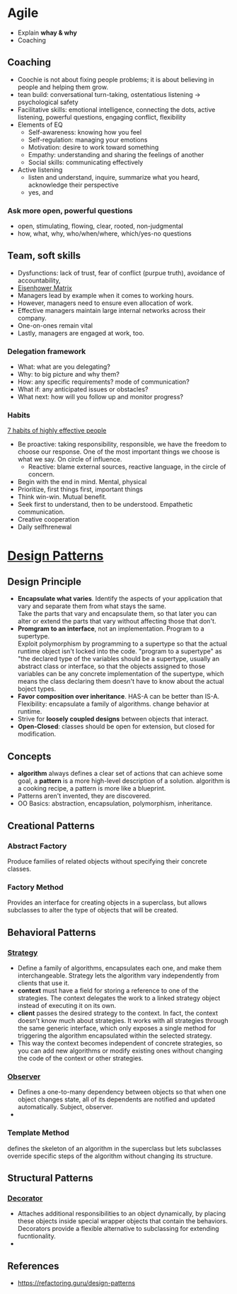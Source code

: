 # Agile
* Explain **whay & why**
* Coaching


## Coaching
* Coochie is not about fixing people problems; it is about believing in people and helping them grow.
* tean build: conversational turn-taking, ostentatious listening -> psychological safety
* Facilitative skills: emotional intelligence, connecting the dots, active listening, powerful questions, engaging conflict, flexibility
* Elements of EQ
  * Self-awareness: knowing how you feel
  * Self-regulation: managing your emotions
  * Motivation: desire to work toward something
  * Empathy: understanding and sharing the feelings of another
  * Social skills: communicating effectively
* Active listening
  * listen and understand, inquire, summarize what you heard, acknowledge their perspective
  * yes, and

### Ask more open, powerful questions
* open, stimulating, flowing, clear, rooted, non-judgmental
* how, what, why, who/when/where, which/yes-no questions

## Team, soft skills 
* Dysfunctions: lack of trust, fear of conflict (purpue truth), avoidance of accountability, 
* [Eisenhower Matrix](https://todoist.com/productivity-methods/eisenhower-matrix) 
* Managers lead by example when it comes to working hours.
* However, managers need to ensure even allocation of work.
* Effective managers maintain large internal networks across their company.
* One-on-ones remain vital
* Lastly, managers are engaged at work, too.

### Delegation framework
* What: what are you delegating?
* Why: to big picture and why them?
* How: any specific requirements? mode of communication?
* What if: any anticipated issues or obstacles?
* What next: how will you follow up and monitor progress?

### Habits 
[7 habits of highly effective people](https://franklincovey.ca/the-7-habits/)
* Be proactive: taking responsibility, responsible, we have the freedom to choose our response. One of the most important things we choose is what we say. On circle of influence.
  * Reactive: blame external sources, reactive language, in the circle of concern. 
* Begin with the end in mind. Mental, physical
* Prioritize, first things first, important things
* Think win-win. Mutual benefit.
* Seek first to understand, then to be understood. Empathetic communication.
* Creative cooperation
* Daily selfhrenewal

# [Design Patterns](https://refactoring.guru/design-patterns)
## Design Principle
* __Encapsulate what varies__. Identify the aspects of your application that vary and separate them from what stays the same.  
  Take the parts that vary and encapsulate them, so that later you can alter or extend the parts that vary without affecting those that don't.
* __Promgram to an interface__, not an implementation. Program to a supertype.  
  Exploit polymorphism by programming to a supertype so that the actual runtime object isn't locked into the code. 
  "program to a supertype" as "the declared type of the variables should be a supertype, usually an abstract class or interface, so that the objects
  assigned to those variables can be any concrete implementation of the supertype,
  which means the class declaring them doesn't have to know about the actual boject types.
* __Favor composition over inheritance__. HAS-A can be better than IS-A.
  Flexibility: encapsulate a family of algorithms. change behavior at runtime.
* Strive for __loosely coupled designs__ between objects that interact.
* __Open-Closed__: classes should be open for extension, but closed for modification.


## Concepts
* __algorithm__ always defines a clear set of actions that can achieve some goal, a __pattern__ is a more high-level description of a solution. algorithm is a cooking recipe, a pattern is more like a blueprint.
* Patterns aren't invented, they are discovered.
* OO Basics: abstraction, encapsulation, polymorphism, inheritance.

## Creational Patterns
### Abstract Factory
Produce families of related objects without specifying their concrete classes.

### Factory Method
Provides an interface for creating objects in a superclass, but allows subclasses to alter the type of objects that will be created.

## Behavioral Patterns
### [Strategy](https://refactoring.guru/design-patterns/strategy)
* Define a family of algorithms, encapsulates each one, and make them interchangeable. Strategy lets the algorithm vary independently from clients that use it.
* __context__ must have a field for storing a reference to one of the strategies. The context delegates the work to a linked strategy object instead of executing it on its own.
* __client__ passes the desired strategy to the context. In fact, the context doesn’t know much about strategies. It works with all strategies through the same generic interface, which only exposes a single method for triggering the algorithm encapsulated within the selected strategy.
* This way the context becomes independent of concrete strategies, so you can add new algorithms or modify existing ones without changing the code of the context or other strategies.

### [Observer](https://refactoring.guru/design-patterns/observer)
* Defines a one-to-many dependency between objects so that when one object changes state, all of its dependents are notified and updated automatically. Subject, observer.
* 

### Template Method
defines the skeleton of an algorithm in the superclass but lets subclasses override specific steps of the algorithm without changing its structure.

## Structural Patterns
### [Decorator](https://refactoring.guru/design-patterns/decorator)
* Attaches additional responsibilities to an object dynamically, by placing these objects inside special wrapper objects that contain the behaviors. Decorators provide a flexible alternative to subclassing for extending fucntionality.
* 

## References
* https://refactoring.guru/design-patterns


